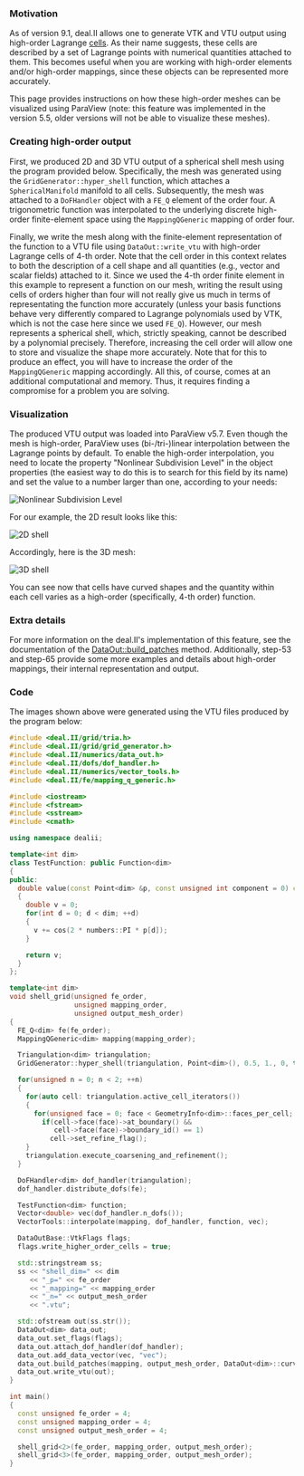 ### Motivation

As of version 9.1, deal.II allows one to generate VTK and VTU output using high-order Lagrange [cells](https://blog.kitware.com/modeling-arbitrary-order-lagrange-finite-elements-in-the-visualization-toolkit/). As their name suggests, these cells are described by a set of Lagrange points with numerical quantities attached to them. This becomes useful when you are working with high-order elements and/or high-order mappings, since these objects can be represented more accurately. 

This page provides instructions on how these high-order meshes can be visualized using ParaView (note: this feature was implemented in the version 5.5, older versions will not be able to visualize these meshes).

### Creating high-order output

First, we produced 2D and 3D VTU output of a spherical shell mesh using the program provided below. Specifically, the mesh was generated using the `GridGenerator::hyper_shell` function, which attaches a `SphericalManifold` manifold to all cells. Subsequently, the mesh was attached to a `DoFHandler` object with a `FE_Q` element of the order four. A trigonometric function was interpolated to the underlying discrete high-order finite-element space using the `MappingQGeneric` mapping of order four. 

Finally, we write the mesh along with the finite-element representation of the function to a VTU file using `DataOut::write_vtu` with high-order Lagrange cells of 4-th order. Note that the cell order in this context relates to both the description of a cell shape and all quantities (e.g., vector and scalar fields) attached to it. Since we used the 4-th order finite element in this example to represent a function on our mesh, writing the result using cells of orders higher than four will not really give us much in terms of representating the function more accurately (unless your basis functions behave very differently compared to Lagrange polynomials used by VTK, which is not the case here since we used `FE_Q`). However, our mesh represents a spherical shell, which, strictly speaking, cannot be described by a polynomial precisely. Therefore, increasing the cell order will allow one to store and visualize the shape more accurately. Note that for this to produce an effect, you will have to increase the order of the `MappingQGeneric` mapping accordingly. All this, of course, comes at an additional computational and memory. Thus, it requires finding a compromise for a problem you are solving. 

### Visualization

The produced VTU output was loaded into ParaView v5.7. Even though the mesh is high-order, ParaView uses (bi-/tri-)linear interpolation between the Lagrange points by default. To enable the high-order interpolation, you need to locate the property "Nonlinear Subdivision Level" in the object properties (the easiest way to do this is to search for this field by its name) and set the value to a number larger than one, according to your needs:

![Nonlinear Subdivision Level](https://github.com/agrayver/dealii_wiki_imgs/blob/master/subdivision_option.png)

For our example, the 2D result looks like this:

![2D shell](https://github.com/agrayver/dealii_wiki_imgs/blob/master/shell_2d.png)

Accordingly, here is the 3D mesh:

![3D shell](https://github.com/agrayver/dealii_wiki_imgs/blob/master/shell_3d.png)

You can see now that cells have curved shapes and the quantity within each cell varies as a high-order (specifically, 4-th order) function.  

### Extra details

For more information on the deal.II's implementation of this feature, see the documentation of the [DataOut::build_patches](https://www.dealii.org/current/doxygen/deal.II/classDataOut.html#a5eb51872b8736849bb7e8d2007fae086) method. Additionally, step-53 and step-65 provide some more examples and details about high-order mappings, their internal representation and output. 

### Code

The images shown above were generated using the VTU files produced by the program below:

```c++
#include <deal.II/grid/tria.h>
#include <deal.II/grid/grid_generator.h>
#include <deal.II/numerics/data_out.h>
#include <deal.II/dofs/dof_handler.h>
#include <deal.II/numerics/vector_tools.h>
#include <deal.II/fe/mapping_q_generic.h>

#include <iostream>
#include <fstream>
#include <sstream>
#include <cmath>

using namespace dealii;

template<int dim>
class TestFunction: public Function<dim>
{
public:
  double value(const Point<dim> &p, const unsigned int component = 0) const
  {
    double v = 0;
    for(int d = 0; d < dim; ++d)
    {
      v += cos(2 * numbers::PI * p[d]);
    }

    return v;
  }
};

template<int dim>
void shell_grid(unsigned fe_order,
                unsigned mapping_order,
                unsigned output_mesh_order)
{
  FE_Q<dim> fe(fe_order);
  MappingQGeneric<dim> mapping(mapping_order);

  Triangulation<dim> triangulation;
  GridGenerator::hyper_shell(triangulation, Point<dim>(), 0.5, 1., 0, true);

  for(unsigned n = 0; n < 2; ++n)
  {
    for(auto cell: triangulation.active_cell_iterators())
    {
      for(unsigned face = 0; face < GeometryInfo<dim>::faces_per_cell; ++face)
        if(cell->face(face)->at_boundary() &&
           cell->face(face)->boundary_id() == 1)
          cell->set_refine_flag();
    }
    triangulation.execute_coarsening_and_refinement();
  }

  DoFHandler<dim> dof_handler(triangulation);
  dof_handler.distribute_dofs(fe);

  TestFunction<dim> function;
  Vector<double> vec(dof_handler.n_dofs());
  VectorTools::interpolate(mapping, dof_handler, function, vec);

  DataOutBase::VtkFlags flags;
  flags.write_higher_order_cells = true;

  std::stringstream ss;
  ss << "shell_dim=" << dim
     << "_p=" << fe_order
     << "_mapping=" << mapping_order
     << "_n=" << output_mesh_order
     << ".vtu";

  std::ofstream out(ss.str());
  DataOut<dim> data_out;
  data_out.set_flags(flags);
  data_out.attach_dof_handler(dof_handler);
  data_out.add_data_vector(vec, "vec");
  data_out.build_patches(mapping, output_mesh_order, DataOut<dim>::curved_inner_cells);
  data_out.write_vtu(out);
}

int main()
{
  const unsigned fe_order = 4;
  const unsigned mapping_order = 4;
  const unsigned output_mesh_order = 4;

  shell_grid<2>(fe_order, mapping_order, output_mesh_order);
  shell_grid<3>(fe_order, mapping_order, output_mesh_order);
}
```
